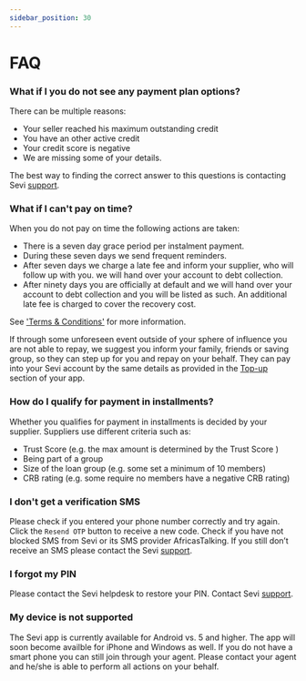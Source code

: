 ```yaml
---
sidebar_position: 30
---
```


# FAQ

### What if I you do not see any payment plan options?  
There can be multiple reasons:  

- Your seller reached his maximum outstanding credit
- You have an other active credit
- Your credit score is negative
- We are missing some of your details.

The best way to finding the correct answer to this questions is contacting Sevi [support](/docs/support/).


### What if I can't pay on time?

When you do not pay on time the following actions are taken:

- There is a seven day grace period per instalment payment.
- During these seven days we send frequent reminders.
- After seven days we charge a late fee and inform your supplier, who will follow up with you.
we will hand over your account to debt collection.
- After ninety days you are officially at default and we will hand over your account to debt collection and you will be listed as such. An additional late fee is charged to cover the recovery cost.

See ['Terms & Conditions'](/termsConditions) for more information.

If through some unforeseen event outside of your sphere of influence you are not able to repay, we suggest you inform your family, friends or saving group, so they can step up for you and repay on your behalf. They can pay into your Sevi account by the same details as provided in the [Top-up](/docs/buyer/topup) section of your app. 

### How do I qualify for payment in installments?

Whether you qualifies for payment in installments is decided by your supplier. Suppliers use different criteria such as:

- Trust Score (e.g. the max amount is determined by the Trust Score )
- Being part of a group
- Size of the loan group (e.g. some set a minimum of 10 members)
- CRB rating (e.g. some require no members have a negative CRB rating)

### I don't get a verification SMS 
Please check if you entered your phone number correctly and try again. Click the `Resend OTP` button to receive a new code. Check if you have not blocked SMS from Sevi or its SMS provider AfricasTalking. If you still don’t receive an SMS please contact the Sevi [support](/docs/support/).

### I forgot my PIN
Please contact the Sevi helpdesk to restore your PIN. Contact Sevi [support](/docs/support/). 

### My device is not supported 
The Sevi app is currently available for Android vs. 5 and higher. The app will soon become availble for iPhone and Windows as well. If you do not have a smart phone you can still join through your agent. Please contact your agent and he/she is able to perform all actions on your behalf. 

<!-- 
## 
Sevi doesn’t dictate any payment conditions. You agree with your group or any other credit provider on the conditions of the credit. These conditions are communicated to you on check-out. -->